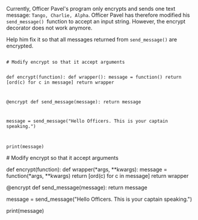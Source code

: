 Currently, Officer Pavel's program only encrypts and sends one text message: `Tango, Charlie, Alpha`. Officer Pavel has therefore modified his `send_message() `function to accept an input string. However, the encrypt decorator does not work anymore.

Help him fix it so that all messages returned from `send_message()` are encrypted.


<Editor lang="python" type="exercise">
<code>
# Modify encrypt so that it accept arguments

def encrypt(function):
  def wrapper():
    message = function()
    return [ord(c) for c in message]
  return wrapper

@encrypt
def send_message(message):
  return message

message = send_message("Hello Officers. This is your captain speaking.")

print(message)
</code>

<solution>
# Modify encrypt so that it accept arguments

def encrypt(function):
  def wrapper(*args, **kwargs):
    message = function(*args, **kwargs)
    return [ord(c) for c in message]
  return wrapper

@encrypt
def send_message(message):
  return message

message = send_message("Hello Officers. This is your captain speaking.")

print(message)
</solution>
</Editor>